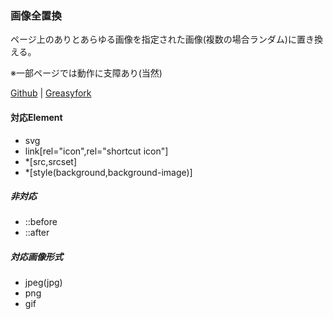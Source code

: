 ### 画像全置換

ページ上のありとあらゆる画像を指定された画像(複数の場合ランダム)に置き換える。

※一部ページでは動作に支障あり(当然)

[Github](https://github.com/hi2ma-bu4/all-img-replace) | [Greasyfork](https://greasyfork.org/ja/scripts/496153-%E7%94%BB%E5%83%8F%E5%85%A8%E7%BD%AE%E6%8F%9B)

#### 対応Element
* svg
* link[rel="icon",rel="shortcut icon"]
* *[src,srcset]
* *[style(background,background-image)]

##### 非対応
* ::before
* ::after

##### 対応画像形式
* jpeg(jpg)
* png
* gif
